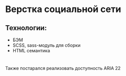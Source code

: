 # Верстка социальной сети 

## Технологии:
* БЭМ
* SCSS, sass-модуль для сборки
* HTML семантика
# 
Также постарался реализовать доступность ARIA
22